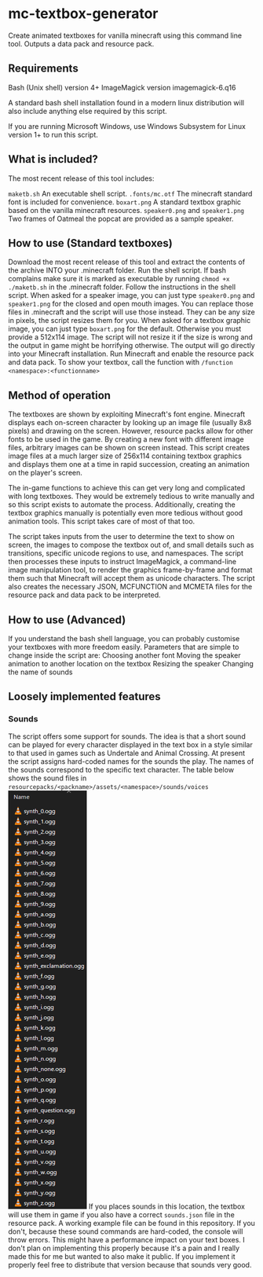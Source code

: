 # mc-textbox-generator

Create animated textboxes for vanilla minecraft using this command line tool.
Outputs a data pack and resource pack.

## Requirements

Bash (Unix shell) version 4+
ImageMagick version imagemagick-6.q16

A standard bash shell installation found in a modern linux distribution will also include anything else required by this script.

If you are running Microsoft Windows, use Windows Subsystem for Linux version 1+ to run this script.

## What is included?

The most recent release of this tool includes:

`maketb.sh` An executable shell script.
`.fonts/mc.otf` The minecraft standard font is included for convenience.
`boxart.png` A standard textbox graphic based on the vanilla minecraft resources.
`speaker0.png` and `speaker1.png` Two frames of Oatmeal the popcat are provided as a sample speaker.

## How to use (Standard textboxes)

Download the most recent release of this tool and extract the contents of the archive INTO your .minecraft folder.
Run the shell script. If bash complains make sure it is marked as executable by running `chmod +x ./maketb.sh` in the .minecraft folder.
Follow the instructions in the shell script.
When asked for a speaker image, you can just type `speaker0.png` and `speaker1.png` for the closed and open mouth images.
You can replace those files in .minecraft and the script will use those instead. They can be any size in pixels, the script resizes them for you.
When asked for a textbox graphic image, you can just type `boxart.png` for the default. Otherwise you must provide a 512x114 image. The script will not resize it if the size is wrong and the output in game might be horrifying otherwise.
The output will go directly into your Minecraft installation.
Run Minecraft and enable the resource pack and data pack.
To show your textbox, call the function with `/function <namespace>:<functionname>`

## Method of operation

The textboxes are shown by exploiting Minecraft's font engine. Minecraft displays each on-screen character by looking up an image file (usually 8x8 pixels) and drawing on the screen. However, resource packs allow for other fonts to be used in the game. By creating a new font with different image files, arbitrary images can be shown on screen instead. This script creates image files at a much larger size of 256x114 containing textbox graphics and displays them one at a time in rapid succession, creating an animation on the player's screen.

The in-game functions to achieve this can get very long and complicated with long textboxes. They would be extremely tedious to write manually and so this script exists to automate the process.
Additionally, creating the textbox graphics manually is potentially even more tedious without good animation tools. This script takes care of most of that too.

The script takes inputs from the user to determine the text to show on screen, the images to compose the textbox out of, and small details such as transitions, specific unicode regions to use, and namespaces.
The script then processes these inputs to instruct ImageMagick, a command-line image manipulation tool, to render the graphics frame-by-frame and format them such that Minecraft will accept them as unicode characters.
The script also creates the necessary JSON, MCFUNCTION and MCMETA files for the resource pack and data pack to be interpreted.

## How to use (Advanced)

If you understand the bash shell language, you can probably customise your textboxes with more freedom easily.
Parameters that are simple to change inside the script are:
    Choosing another font
    Moving the speaker animation to another location on the textbox
    Resizing the speaker
    Changing the name of sounds


## Loosely implemented features
### Sounds
The script offers some support for sounds. The idea is that a short sound can be played for every character displayed in the text box in a style similar to that used in games such as Undertale and Animal Crossing.
At present the script assigns hard-coded names for the sounds the play. The names of the sounds correspond to the specific text character. The table below shows the sound files in `resourcepacks/<packname>/assets/<namespace>/sounds/voices`
![sounds screenshot](./image.png)
If you places sounds in this location, the textbox will use them in game if you also have a correct `sounds.json` file in the resource pack. A working example file can be found in this repository.
If you don't, because these sound commands are hard-coded, the console will throw errors. This might have a performance impact on your text boxes.
I don't plan on implementing this properly because it's a pain and I really made this for me but wanted to also make it public. If you implement it properly feel free to distribute that version because that sounds very good.
